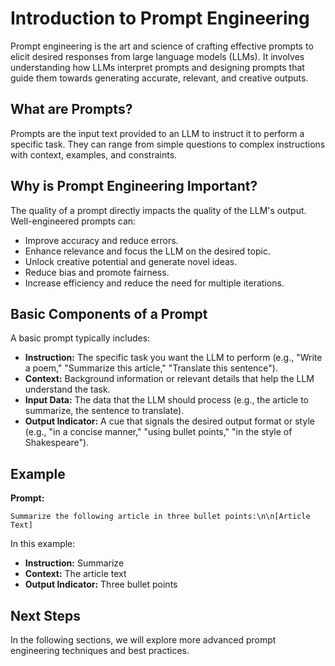 # Introduction to Prompt Engineering

Prompt engineering is the art and science of crafting effective prompts to elicit desired responses from large language models (LLMs). It involves understanding how LLMs interpret prompts and designing prompts that guide them towards generating accurate, relevant, and creative outputs.

## What are Prompts?

Prompts are the input text provided to an LLM to instruct it to perform a specific task. They can range from simple questions to complex instructions with context, examples, and constraints.

## Why is Prompt Engineering Important?

The quality of a prompt directly impacts the quality of the LLM's output. Well-engineered prompts can:

*   Improve accuracy and reduce errors.
*   Enhance relevance and focus the LLM on the desired topic.
*   Unlock creative potential and generate novel ideas.
*   Reduce bias and promote fairness.
*   Increase efficiency and reduce the need for multiple iterations.

## Basic Components of a Prompt

A basic prompt typically includes:

*   **Instruction:**  The specific task you want the LLM to perform (e.g., "Write a poem," "Summarize this article," "Translate this sentence").
*   **Context:**  Background information or relevant details that help the LLM understand the task.
*   **Input Data:** The data that the LLM should process (e.g., the article to summarize, the sentence to translate).
*   **Output Indicator:** A cue that signals the desired output format or style (e.g., "in a concise manner," "using bullet points," "in the style of Shakespeare").

## Example

**Prompt:**

`Summarize the following article in three bullet points:\n\n[Article Text]`

In this example:

*   **Instruction:** Summarize
*   **Context:** The article text
*   **Output Indicator:** Three bullet points

## Next Steps

In the following sections, we will explore more advanced prompt engineering techniques and best practices.